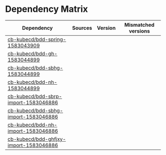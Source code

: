 # Dependency Matrix

Dependency | Sources | Version | Mismatched versions
---------- | ------- | ------- | -------------------
[cb-kubecd/bdd-spring-1583043909](https://github.com/cb-kubecd/bdd-spring-1583043909.git) |  | []() | 
[cb-kubecd/bdd-gh-1583044899](https://github.com/cb-kubecd/bdd-gh-1583044899.git) |  | []() | 
[cb-kubecd/bdd-sbhg-1583044899](https://github.com/cb-kubecd/bdd-sbhg-1583044899.git) |  | []() | 
[cb-kubecd/bdd-nh-1583044899](https://github.com/cb-kubecd/bdd-nh-1583044899.git) |  | []() | 
[cb-kubecd/bdd-sbrp-import-1583046886](https://github.com/cb-kubecd/bdd-sbrp-import-1583046886.git) |  | []() | 
[cb-kubecd/bdd-sbhg-import-1583046886](https://github.com/cb-kubecd/bdd-sbhg-import-1583046886.git) |  | []() | 
[cb-kubecd/bdd-nh-import-1583046886](https://github.com/cb-kubecd/bdd-nh-import-1583046886.git) |  | []() | 
[cb-kubecd/bdd-ghfjxy-import-1583046886](https://github.com/cb-kubecd/bdd-ghfjxy-import-1583046886.git) |  | []() | 
